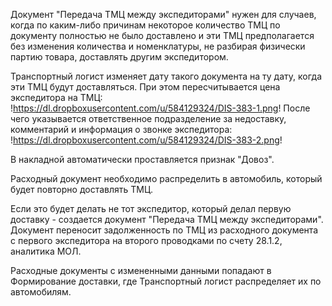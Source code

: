 Документ "Передача ТМЦ между экспедиторами" нужен для случаев, когда по каким-либо причинам некоторое количество ТМЦ по документу полностью не было доставлено и эти ТМЦ предполагается без изменения количества и номенклатуры, не разбирая физически партию товара, доставлять другим экспедитором.

Транспортный логист изменяет дату такого документа на ту дату, когда эти ТМЦ будут доставляться. При этом пересчитывается цена экспедитора на ТМЦ:
!https://dl.dropboxusercontent.com/u/584129324/DIS-383-1.png!
После чего указывается ответственное подразделение за недоставку, комментарий и информация о звонке экспедитора:
!https://dl.dropboxusercontent.com/u/584129324/DIS-383-2.png!

В накладной автоматически проставляется признак "Довоз".

Расходный документ необходимо распределить в автомобиль, который будет повторно доставлять ТМЦ.

Если это будет делать не тот экспедитор, который делал первую доставку - создается документ "Передача ТМЦ между экспедиторами". Документ переносит задолженность по ТМЦ из расходного документа с первого экспедитора на второго проводками по счету 28.1.2, аналитика МОЛ.

Расходные документы с измененными данными попадают в Формирование доставки, где Транспортный логист распределяет их по автомобилям.
